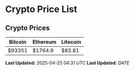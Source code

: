 # Crypto Price List

## Crypto Prices
| Bitcoin | Ethereum | Litecoin |
| ------- | -------- | -------- |
| $93351 | $1764.9 | $83.81 |
**Last Updated:** 2025-04-25 04:31 UTC
**Last Updated:** $DATE$
